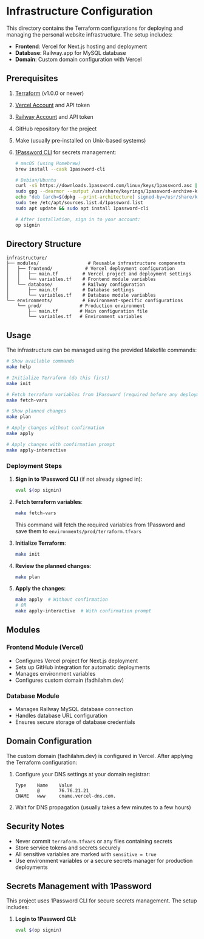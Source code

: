 # Infrastructure Configuration

This directory contains the Terraform configurations for deploying and managing the personal website infrastructure. The setup includes:

- **Frontend**: Vercel for Next.js hosting and deployment
- **Database**: Railway.app for MySQL database
- **Domain**: Custom domain configuration with Vercel

## Prerequisites

1. [Terraform](https://www.terraform.io/downloads.html) (v1.0.0 or newer)
2. [Vercel Account](https://vercel.com) and API token
3. [Railway Account](https://railway.app) and API token
4. GitHub repository for the project
5. Make (usually pre-installed on Unix-based systems)
6. [1Password CLI](https://1password.com/downloads/command-line/) for secrets management:

   ```bash
   # macOS (using Homebrew)
   brew install --cask 1password-cli

   # Debian/Ubuntu
   curl -sS https://downloads.1password.com/linux/keys/1password.asc | \
   sudo gpg --dearmor --output /usr/share/keyrings/1password-archive-keyring.gpg
   echo "deb [arch=$(dpkg --print-architecture) signed-by=/usr/share/keyrings/1password-archive-keyring.gpg] https://downloads.1password.com/linux/debian/$(dpkg --print-architecture) stable main" | \
   sudo tee /etc/apt/sources.list.d/1password.list
   sudo apt update && sudo apt install 1password-cli

   # After installation, sign in to your account:
   op signin
   ```

## Directory Structure

```tree
infrastructure/
├── modules/                  # Reusable infrastructure components
│   ├── frontend/            # Vercel deployment configuration
│   │   ├── main.tf         # Vercel project and deployment settings
│   │   └── variables.tf    # Frontend module variables
│   └── database/           # Railway configuration
│       ├── main.tf         # Database settings
│       └── variables.tf    # Database module variables
└── environments/           # Environment-specific configurations
    └── prod/              # Production environment
        ├── main.tf        # Main configuration file
        └── variables.tf   # Environment variables
```

## Usage

The infrastructure can be managed using the provided Makefile commands:

```bash
# Show available commands
make help

# Initialize Terraform (do this first)
make init

# Fetch terraform variables from 1Password (required before any deployment)
make fetch-vars

# Show planned changes
make plan

# Apply changes without confirmation
make apply

# Apply changes with confirmation prompt
make apply-interactive
```

### Deployment Steps

1. **Sign in to 1Password CLI** (if not already signed in):

   ```bash
   eval $(op signin)
   ```

2. **Fetch terraform variables**:

   ```bash
   make fetch-vars
   ```

   This command will fetch the required variables from 1Password and save them to `environments/prod/terraform.tfvars`

3. **Initialize Terraform**:

   ```bash
   make init
   ```

4. **Review the planned changes**:

   ```bash
   make plan
   ```

5. **Apply the changes**:

   ```bash
   make apply  # Without confirmation
   # OR
   make apply-interactive  # With confirmation prompt
   ```

## Modules

### Frontend Module (Vercel)

- Configures Vercel project for Next.js deployment
- Sets up GitHub integration for automatic deployments
- Manages environment variables
- Configures custom domain (fadhilahm.dev)

### Database Module

- Manages Railway MySQL database connection
- Handles database URL configuration
- Ensures secure storage of database credentials

## Domain Configuration

The custom domain (fadhilahm.dev) is configured in Vercel. After applying the Terraform configuration:

1. Configure your DNS settings at your domain registrar:

   ```dns
   Type    Name    Value
   A       @       76.76.21.21
   CNAME   www     cname.vercel-dns.com.
   ```

2. Wait for DNS propagation (usually takes a few minutes to a few hours)

## Security Notes

- Never commit `terraform.tfvars` or any files containing secrets
- Store service tokens and secrets securely
- All sensitive variables are marked with `sensitive = true`
- Use environment variables or a secure secrets manager for production deployments

## Secrets Management with 1Password

This project uses 1Password CLI for secure secrets management. The setup includes:

1. **Login to 1Password CLI**:

   ```bash
   eval $(op signin)
   ```
